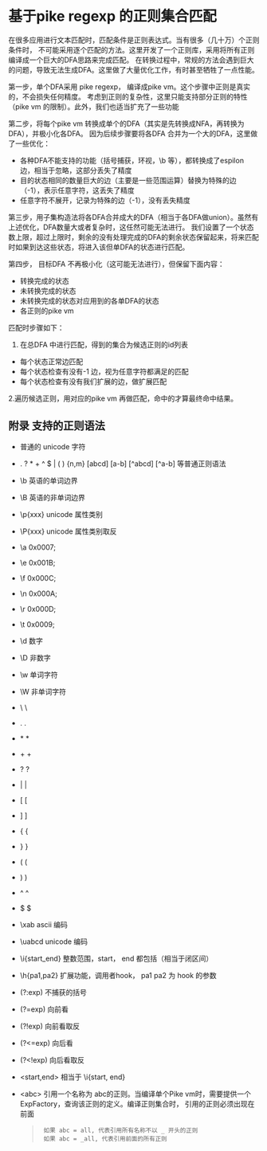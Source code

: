 # 基于pike regexp 的正则集合匹配

在很多应用进行文本匹配时，匹配条件是正则表达式。当有很多（几十万）个正则条件时，
不可能采用逐个匹配的方法。这里开发了一个正则库，采用将所有正则编译成一个巨大的DFA思路来完成匹配。
在转换过程中，常规的方法会遇到巨大的问题，导致无法生成DFA。这里做了大量优化工作，有时甚至牺牲了一点性能。

第一步，单个DFA采用 pike regexp， 编译成pike vm。这个步骤中正则是真实的，不会损失任何精度。
考虑到正则的复杂性，这里只能支持部分正则的特性（pike vm 的限制）。此外，我们也适当扩充了一些功能

第二步，将每个pike vm 转换成单个的DFA（其实是先转换成NFA，再转换为DFA），并极小化各DFA。
因为后续步骤要将各DFA 合并为一个大的DFA，这里做了一些优化：

+ 各种DFA不能支持的功能（括号捕获，环视，\b 等），都转换成了espilon 边，相当于忽略，这部分丢失了精度
+ 目的状态相同的数量巨大的边（主要是一些范围运算）替换为特殊的边（-1），表示任意字符，这丢失了精度
+ 任意字符不展开，记录为特殊的边（-1），没有丢失精度

第三步，用子集构造法将各DFA合并成大的DFA（相当于各DFA做union）。虽然有上述优化，DFA数量大或者复杂时，这任然可能无法进行。
我们设置了一个状态数上限，超过上限时，剩余的没有处理完成的DFA的剩余状态保留起来，将来匹配时如果到达这些状态，将进入该但单DFA的状态进行匹配。

第四步， 目标DFA 不再极小化（这可能无法进行），但保留下面内容：
+ 转换完成的状态
+ 未转换完成的状态
+ 未转换完成的状态对应用到的各单DFA的状态
+ 各正则的pike vm

匹配时步骤如下：
1. 在总DFA 中进行匹配，得到的集合为候选正则的id列表
+ 每个状态正常边匹配
+ 每个状态检查有没有-1 边，视为任意字符都满足的匹配
+ 每个状态检查有没有我们扩展的边，做扩展匹配

2.遍历候选正则，用对应的pike vm 再做匹配，命中的才算最终命中结果。

## 附录 支持的正则语法
* 普通的 unicode 字符
* . ? * + ^ $ | ( ) {n,m} [abcd] [a-b] [^abcd] [^a-b] 等普通正则语法
*  \b  英语的单词边界
*  \B  英语的非单词边界
*  \p{xxx}  unicode 属性类别
*  \P{xxx}  unicode 属性类别取反
*  \a 0x0007;
*  \e 0x001B;
*  \f 0x000C;
*  \n 0x000A;
*  \r 0x000D;
*  \t 0x0009;
*  \d 数字
*  \D 非数字
*  \w 单词字符
*  \W 非单词字符   
*  \\  \
*  \.  .
*  \* *
*  \+ +
*  \? ?
*  \| |
*  \[ [
*  \] ]
* \{ {
* \} }
* \( (
* \) )
* \^ ^
* \$ $
* \xab  ascii 编码
* \uabcd unicode 编码
*  \i{start_end} 整数范围，start， end 都包括（相当于闭区间）
*  \h{pa1,pa2}  扩展功能，调用者hook， pa1  pa2 为 hook 的参数
*  (?:exp)  不捕获的括号
*  (?=exp) 向前看
*  (?!exp) 向前看取反
*  (?<=exp) 向后看
*  (?<!exp) 向后看取反
* <start,end> 相当于 \i{start, end}
* \<abc\>  引用一个名称为 abc的正则。当编译单个Pike vm时，需要提供一个ExpFactory，查询该正则的定义。编译正则集合时， 引用的正则必须出现在前面
  
    >      如果 abc = all, 代表引用所有名称不以 _ 开头的正则
    >      如果 abc = _all, 代表引用前面的所有正则